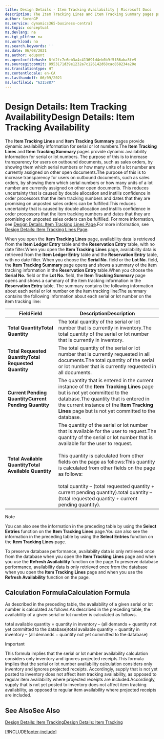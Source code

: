 ```yaml
---
title: Design Details - Item Tracking Availability | Microsoft Docs
description: The Item Tracking Lines and Item Tracking Summary pages provide dynamic availability information for serial or lot numbers. The purpose of this is to increase transparency for users on outbound documents, such as sales orders, by showing them which serial numbers or how many units of a lot number are currently assigned on other open documents.
author: SorenGP
ms.service: dynamics365-business-central
ms.topic: conceptual
ms.devlang: na
ms.tgt_pltfrm: na
ms.workload: na
ms.search.keywords: ''
ms.date: 06/08/2021
ms.author: edupont
ms.openlocfilehash: 8fd2fc7c6eb3a4c413691d4eb0b9f5f86aba3fe9
ms.sourcegitcommit: 0953171d39e1232a7c126142d68cac858234a20e
ms.translationtype: HT
ms.contentlocale: en-CA
ms.lasthandoff: 06/09/2021
ms.locfileid: "6215887"
---
```

# <a name="design-details-item-tracking-availability"></a><span data-ttu-id="92181-104">Design Details: Item Tracking Availability</span><span class="sxs-lookup"><span data-stu-id="92181-104">Design Details: Item Tracking Availability</span></span>
<span data-ttu-id="92181-105">The **Item Tracking Lines** and **Item Tracking Summary** pages provide dynamic availability information for serial or lot numbers.</span><span class="sxs-lookup"><span data-stu-id="92181-105">The **Item Tracking Lines** and **Item Tracking Summary** pages provide dynamic availability information for serial or lot numbers.</span></span> <span data-ttu-id="92181-106">The purpose of this is to increase transparency for users on outbound documents, such as sales orders, by showing them which serial numbers or how many units of a lot number are currently assigned on other open documents.</span><span class="sxs-lookup"><span data-stu-id="92181-106">The purpose of this is to increase transparency for users on outbound documents, such as sales orders, by showing them which serial numbers or how many units of a lot number are currently assigned on other open documents.</span></span> <span data-ttu-id="92181-107">This reduces uncertainty that is caused by double allocation and instills confidence in order processors that the item tracking numbers and dates that they are promising on unposted sales orders can be fulfilled.</span><span class="sxs-lookup"><span data-stu-id="92181-107">This reduces uncertainty that is caused by double allocation and instills confidence in order processors that the item tracking numbers and dates that they are promising on unposted sales orders can be fulfilled.</span></span> <span data-ttu-id="92181-108">For more information, see [Design Details: Item Tracking Lines Page](design-details-item-tracking-lines-window.md).</span><span class="sxs-lookup"><span data-stu-id="92181-108">For more information, see [Design Details: Item Tracking Lines Page](design-details-item-tracking-lines-window.md).</span></span>  

 <span data-ttu-id="92181-109">When you open the **Item Tracking Lines** page, availability data is retrieved from the **Item Ledger Entry** table and the **Reservation Entry** table, with no date filter.</span><span class="sxs-lookup"><span data-stu-id="92181-109">When you open the **Item Tracking Lines** page, availability data is retrieved from the **Item Ledger Entry** table and the **Reservation Entry** table, with no date filter.</span></span> <span data-ttu-id="92181-110">When you choose the **Serial No.** field or the **Lot No.** field, the **Item Tracking Summary** page opens and shows a summary of the item tracking information in the **Reservation Entry** table.</span><span class="sxs-lookup"><span data-stu-id="92181-110">When you choose the **Serial No.** field or the **Lot No.** field, the **Item Tracking Summary** page opens and shows a summary of the item tracking information in the **Reservation Entry** table.</span></span> <span data-ttu-id="92181-111">The summary contains the following information about each serial or lot number on the item tracking line:</span><span class="sxs-lookup"><span data-stu-id="92181-111">The summary contains the following information about each serial or lot number on the item tracking line:</span></span>  

|<span data-ttu-id="92181-112">Field</span><span class="sxs-lookup"><span data-stu-id="92181-112">Field</span></span>|<span data-ttu-id="92181-113">Description</span><span class="sxs-lookup"><span data-stu-id="92181-113">Description</span></span>|  
|---------------------------------|---------------------------------------|  
|<span data-ttu-id="92181-114">**Total Quantity**</span><span class="sxs-lookup"><span data-stu-id="92181-114">**Total Quantity**</span></span>|<span data-ttu-id="92181-115">The total quantity of the serial or lot number that is currently in inventory.</span><span class="sxs-lookup"><span data-stu-id="92181-115">The total quantity of the serial or lot number that is currently in inventory.</span></span>|  
|<span data-ttu-id="92181-116">**Total Requested Quantity**</span><span class="sxs-lookup"><span data-stu-id="92181-116">**Total Requested Quantity**</span></span>|<span data-ttu-id="92181-117">The total quantity of the serial or lot number that is currently requested in all documents.</span><span class="sxs-lookup"><span data-stu-id="92181-117">The total quantity of the serial or lot number that is currently requested in all documents.</span></span>|  
|<span data-ttu-id="92181-118">**Current Pending Quantity**</span><span class="sxs-lookup"><span data-stu-id="92181-118">**Current Pending Quantity**</span></span>|<span data-ttu-id="92181-119">The quantity that is entered in the current instance of the **Item Tracking Lines** page but is not yet committed to the database.</span><span class="sxs-lookup"><span data-stu-id="92181-119">The quantity that is entered in the current instance of the **Item Tracking Lines** page but is not yet committed to the database.</span></span>|  
|<span data-ttu-id="92181-120">**Total Available Quantity**</span><span class="sxs-lookup"><span data-stu-id="92181-120">**Total Available Quantity**</span></span>|<span data-ttu-id="92181-121">The quantity of the serial or lot number that is available for the user to request.</span><span class="sxs-lookup"><span data-stu-id="92181-121">The quantity of the serial or lot number that is available for the user to request.</span></span><br /><br /> <span data-ttu-id="92181-122">This quantity is calculated from other fields on the page as follows:</span><span class="sxs-lookup"><span data-stu-id="92181-122">This quantity is calculated from other fields on the page as follows:</span></span><br /><br /> <span data-ttu-id="92181-123">total quantity – (total requested quantity + current pending quantity).</span><span class="sxs-lookup"><span data-stu-id="92181-123">total quantity – (total requested quantity + current pending quantity).</span></span>|  

> [!NOTE]  
>  <span data-ttu-id="92181-124">You can also see the information in the preceding table by using the **Select Entries** function on the **Item Tracking Lines** page.</span><span class="sxs-lookup"><span data-stu-id="92181-124">You can also see the information in the preceding table by using the **Select Entries** function on the **Item Tracking Lines** page.</span></span>  

 <span data-ttu-id="92181-125">To preserve database performance, availability data is only retrieved once from the database when you open the **Item Tracking Lines** page and when you use the **Refresh Availability** function on the page.</span><span class="sxs-lookup"><span data-stu-id="92181-125">To preserve database performance, availability data is only retrieved once from the database when you open the **Item Tracking Lines** page and when you use the **Refresh Availability** function on the page.</span></span>  

## <a name="calculation-formula"></a><span data-ttu-id="92181-126">Calculation Formula</span><span class="sxs-lookup"><span data-stu-id="92181-126">Calculation Formula</span></span>  
 <span data-ttu-id="92181-127">As described in the preceding table, the availability of a given serial or lot number is calculated as follows.</span><span class="sxs-lookup"><span data-stu-id="92181-127">As described in the preceding table, the availability of a given serial or lot number is calculated as follows.</span></span>  

 <span data-ttu-id="92181-128">total available quantity = quantity in inventory – (all demands + quantity not yet committed to the database)</span><span class="sxs-lookup"><span data-stu-id="92181-128">total available quantity = quantity in inventory – (all demands + quantity not yet committed to the database)</span></span>  

> [!IMPORTANT]  
>  <span data-ttu-id="92181-129">This formula implies that the serial or lot number availability calculation considers only inventory and ignores projected receipts.</span><span class="sxs-lookup"><span data-stu-id="92181-129">This formula implies that the serial or lot number availability calculation considers only inventory and ignores projected receipts.</span></span> <span data-ttu-id="92181-130">Accordingly, supply that is not yet posted to inventory does not affect item tracking availability, as opposed to regular item availability where projected receipts are included.</span><span class="sxs-lookup"><span data-stu-id="92181-130">Accordingly, supply that is not yet posted to inventory does not affect item tracking availability, as opposed to regular item availability where projected receipts are included.</span></span>  

## <a name="see-also"></a><span data-ttu-id="92181-131">See Also</span><span class="sxs-lookup"><span data-stu-id="92181-131">See Also</span></span>  
 [<span data-ttu-id="92181-132">Design Details: Item Tracking</span><span class="sxs-lookup"><span data-stu-id="92181-132">Design Details: Item Tracking</span></span>](design-details-item-tracking.md)


[!INCLUDE[footer-include](includes/footer-banner.md)]